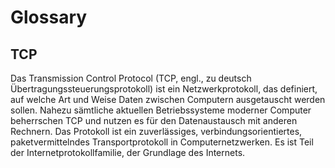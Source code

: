 # Glossary

## TCP

Das Transmission Control Protocol (TCP, engl., zu deutsch Übertragungssteuerungsprotokoll) ist ein Netzwerkprotokoll, das definiert, auf welche Art und Weise Daten zwischen Computern ausgetauscht werden sollen. Nahezu sämtliche aktuellen Betriebssysteme moderner Computer beherrschen TCP und nutzen es für den Datenaustausch mit anderen Rechnern. Das Protokoll ist ein zuverlässiges, verbindungsorientiertes, paketvermittelndes Transportprotokoll in Computernetzwerken. Es ist Teil der Internetprotokollfamilie, der Grundlage des Internets.